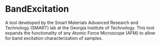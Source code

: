 # BandExcitation
A tool developed by the Smart Materials Advanced Research and Technology (SMART) lab at the Georgia Institute of Technology. This tool expands the functionality of any Atomic Force Microscope (AFM) to allow for band excitation characterization of samples.
